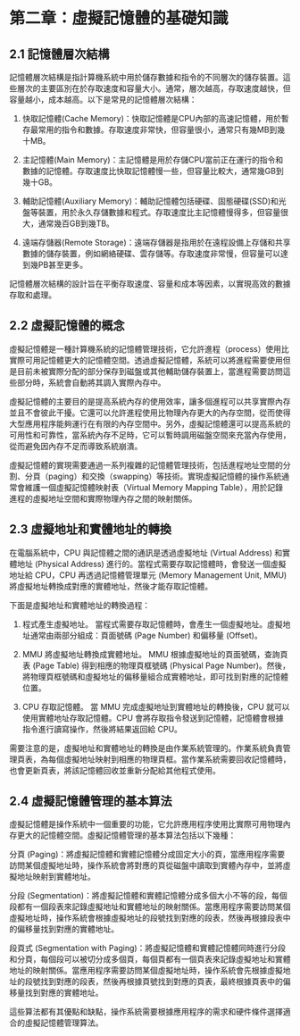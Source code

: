 # 第二章：虛擬記憶體的基礎知識

## 2.1 記憶體層次結構

記憶體層次結構是指計算機系統中用於儲存數據和指令的不同層次的儲存裝置。這些層次的主要區別在於存取速度和容量大小。通常，層次越高，存取速度越快，但容量越小，成本越高。以下是常見的記憶體層次結構：

1. 快取記憶體(Cache Memory)：快取記憶體是CPU內部的高速記憶體，用於暫存最常用的指令和數據。存取速度非常快，但容量很小，通常只有幾MB到幾十MB。

2. 主記憶體(Main Memory)：主記憶體是用於存儲CPU當前正在運行的指令和數據的記憶體。存取速度比快取記憶體慢一些，但容量比較大，通常幾GB到幾十GB。

3. 輔助記憶體(Auxiliary Memory)：輔助記憶體包括硬碟、固態硬碟(SSD)和光盤等裝置，用於永久存儲數據和程式。存取速度比主記憶體慢得多，但容量很大，通常幾百GB到幾TB。

4. 遠端存儲器(Remote Storage)：遠端存儲器是指用於在遠程設備上存儲和共享數據的儲存裝置，例如網絡硬碟、雲存儲等。存取速度非常慢，但容量可以達到幾PB甚至更多。

記憶體層次結構的設計旨在平衡存取速度、容量和成本等因素，以實現高效的數據存取和處理。

## 2.2 虛擬記憶體的概念

虛擬記憶體是一種計算機系統的記憶體管理技術，它允許進程（process）使用比實際可用記憶體更大的記憶體空間。透過虛擬記憶體，系統可以將進程需要使用但是目前未被實際分配的部分保存到磁盤或其他輔助儲存裝置上，當進程需要訪問這些部分時，系統會自動將其調入實際內存中。

虛擬記憶體的主要目的是提高系統內存的使用效率，讓多個進程可以共享實際內存並且不會彼此干擾。它還可以允許進程使用比物理內存更大的內存空間，從而使得大型應用程序能夠運行在有限的內存空間中。另外，虛擬記憶體還可以提高系統的可用性和可靠性，當系統內存不足時，它可以暫時調用磁盤空間來充當內存使用，從而避免因內存不足而導致系統崩潰。

虛擬記憶體的實現需要通過一系列複雜的記憶體管理技術，包括進程地址空間的分割、分頁（paging）和交換（swapping）等技術。實現虛擬記憶體的操作系統通常會維護一個虛擬記憶體映射表（Virtual Memory Mapping Table），用於記錄進程的虛擬地址空間和實際物理內存之間的映射關係。

## 2.3 虛擬地址和實體地址的轉換

在電腦系統中，CPU 與記憶體之間的通訊是透過虛擬地址 (Virtual Address) 和實體地址 (Physical Address) 進行的。當程式需要存取記憶體時，會發送一個虛擬地址給 CPU，CPU 再透過記憶體管理單元 (Memory Management Unit, MMU) 將虛擬地址轉換成對應的實體地址，然後才能存取記憶體。

下面是虛擬地址和實體地址的轉換過程：

1. 程式產生虛擬地址。
當程式需要存取記憶體時，會產生一個虛擬地址。虛擬地址通常由兩部分組成：頁面號碼 (Page Number) 和偏移量 (Offset)。

2. MMU 將虛擬地址轉換成實體地址。
MMU 根據虛擬地址的頁面號碼，查詢頁表 (Page Table) 得到相應的物理頁框號碼 (Physical Page Number)。然後，將物理頁框號碼和虛擬地址的偏移量組合成實體地址，即可找到對應的記憶體位置。

3. CPU 存取記憶體。
當 MMU 完成虛擬地址到實體地址的轉換後，CPU 就可以使用實體地址存取記憶體。CPU 會將存取指令發送到記憶體，記憶體會根據指令進行讀寫操作，然後將結果返回給 CPU。

需要注意的是，虛擬地址和實體地址的轉換是由作業系統管理的。作業系統負責管理頁表，為每個虛擬地址映射到相應的物理頁框。當作業系統需要回收記憶體時，也會更新頁表，將該記憶體回收並重新分配給其他程式使用。


## 2.4 虛擬記憶體管理的基本算法

虛擬記憶體是操作系統中一個重要的功能，它允許應用程序使用比實際可用物理內存更大的記憶體空間。虛擬記憶體管理的基本算法包括以下幾種：

分頁 (Paging)：將虛擬記憶體和實體記憶體分成固定大小的頁，當應用程序需要訪問某個虛擬地址時，操作系統會將對應的頁從磁盤中讀取到實體內存中，並將虛擬地址映射到實體地址。

分段 (Segmentation)：將虛擬記憶體和實體記憶體分成多個大小不等的段，每個段都有一個段表來記錄虛擬地址和實體地址的映射關係。當應用程序需要訪問某個虛擬地址時，操作系統會根據虛擬地址的段號找到對應的段表，然後再根據段表中的偏移量找到對應的實體地址。

段頁式 (Segmentation with Paging)：將虛擬記憶體和實體記憶體同時進行分段和分頁，每個段可以被切分成多個頁，每個頁都有一個頁表來記錄虛擬地址和實體地址的映射關係。當應用程序需要訪問某個虛擬地址時，操作系統會先根據虛擬地址的段號找到對應的段表，然後再根據頁號找到對應的頁表，最終根據頁表中的偏移量找到對應的實體地址。

這些算法都有其優點和缺點，操作系統需要根據應用程序的需求和硬件條件選擇適合的虛擬記憶體管理算法。